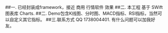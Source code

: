 ##一. 已经封装成framework，接近 商用 行情软件 效果
##二. 本工程 基于 SWift 图表库 Charts.
##二. Demo包含K线图、分时图、MACD指标、RSI指标，当然可以自定义其它指标。
##三.联系方式 QQ 1738004401. 有什么问题可以加我好友。
